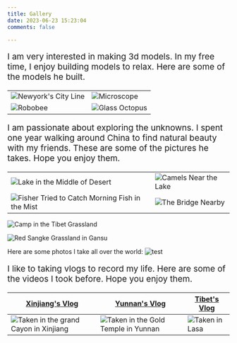 ```yaml
---
title: Gallery
date: 2023-06-23 15:23:04
comments: false

---
```

<p style="font-size: 19px;">I am very interested in making 3d models. In my free time, I enjoy building models to relax. Here are some of the models he built.</p>

|  |  |
|-------|-------|
| ![Newyork's City Line](https://sumingqiu.files.wordpress.com/2021/11/894458669544695089-1.jpg?w=1024) | ![Microscope](https://sumingqiu.files.wordpress.com/2021/11/e982b1e88b8fe993ade5819ae79a84e58589e5ada6e6b58be9878fe8a1a8e99da2e79a84e794b5e88491e59088e68890e59bbe-1.png?w=1024) |
| ![Robobee](https://sumingqiu.files.wordpress.com/2021/11/robobee-3.jpg) | ![Glass Octopus](https://sumingqiu.files.wordpress.com/2021/11/octopuc2-1.png) |


<p style="font-size: 19px;">I am passionate about exploring the unknowns. I spent one year walking around China to find natural beauty with my friends. These are some of the pictures he takes. Hope you enjoy them.</p>

|  |  |
|-------|-------|
| ![Lake in the Middle of Desert](	https://sumingqiu.files.wordpress.com/2021/11/e5bda9e889b2e6b996e6b38a1.png?w=1024) | ![Camels Near the Lake](https://sumingqiu.files.wordpress.com/2021/11/e9aa86e9a9bc.png?w=1024) |
|![Fisher Tried to Catch Morning Fish in the Mist](https://sumingqiu.files.wordpress.com/2021/11/e983b4e5b79e.jpg?w=1024)|![The Bridge Nearby](https://sumingqiu.files.wordpress.com/2021/11/e983b4e5b79e2.jpg?w=801)|


![Camp in the Tibet Grassland](https://sumingqiu.files.wordpress.com/2021/11/sry_8325-hdr-denoiseai-denoise.jpg?w=1024)

![Red Sangke Grassland in Gansu](https://sumingqiu.files.wordpress.com/2021/11/e6a191e7a791-1.jpg?w=1024)


Here are some photos I take all over the world:
![test](https://i0.hdslb.com/bfs/new_dyn/938eb79c2a1f816b83af6490e4584f2222750868.jpg)

<p style="font-size: 19px;">I like to taking vlogs to record my life. Here are some of the videos I took before. Hope you enjoy them.</p>

|<center>[Xinjiang's Vlog](https://www.bilibili.com/video/BV1Rb4y1U7j9?spm_id_from=333.999.0.0) </center>| <center>[Yunnan's Vlog](https://www.bilibili.com/video/BV1pv411s7w9?spm_id_from=333.999.0.0) </center>|<center>[Tibet's Vlog](https://www.bilibili.com/video/BV1xK4y1P7PH?spm_id_from=333.999.0.0) </center>|
|-------|-------|-------|
| ![Taken in the grand Cayon in Xinjiang](https://sumingqiu.files.wordpress.com/2021/11/e696b0e79686-1.jpg?w=768) | ![Taken in the Gold Temple in Yunnan](https://sumingqiu.files.wordpress.com/2021/11/dji_0354.jpg?w=768) | ![Taken in Lasa](https://sumingqiu.files.wordpress.com/2021/11/dji_0330.jpg?w=768) |